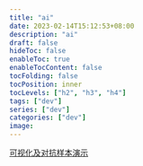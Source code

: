 ```yaml
---
title: "ai"
date: 2023-02-14T15:12:53+08:00
description: "ai"
draft: false
hideToc: false
enableToc: true
enableTocContent: false
tocFolding: false
tocPosition: inner
tocLevels: ["h2", "h3", "h4"]
tags: ["dev"]
series: ["dev"]
categories: ["dev"]
image:
---
```

[可视化及对抗样本演示](https://github.com/aisecstudent/nn_visualization)

